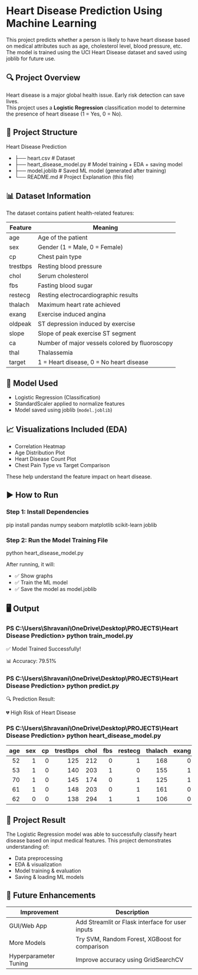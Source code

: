 # Heart Disease Prediction Using Machine Learning

This project predicts whether a person is likely to have heart disease based on medical attributes such as age, cholesterol level, blood pressure, etc. The model is trained using the UCI Heart Disease dataset and saved using joblib for future use.


## 🔍 Project Overview

Heart disease is a major global health issue. Early risk detection can save lives.  
This project uses a **Logistic Regression** classification model to determine the presence of heart disease (1 = Yes, 0 = No).


## 📂 Project Structure

Heart Disease Prediction 
- ├── heart.csv                      # Dataset
- ├── heart_disease_model.py         # Model training + EDA + saving model
- ├── model.joblib                   # Saved ML model (generated after training)
- └── README.md                      # Project Explanation (this file)


## 📊 Dataset Information

The dataset contains patient health-related features:

| Feature      | Meaning                                              |
|--------------|------------------------------------------------------|
| age          | Age of the patient                                   |
| sex          | Gender (1 = Male, 0 = Female)                        |
| cp           | Chest pain type                                      |
| trestbps     | Resting blood pressure                               |
| chol         | Serum cholesterol                                    |
| fbs          | Fasting blood sugar                                  |
| restecg      | Resting electrocardiographic results                 |
| thalach      | Maximum heart rate achieved                          |
| exang        | Exercise induced angina                              |
| oldpeak      | ST depression induced by exercise                    |
| slope        | Slope of peak exercise ST segment                    |
| ca           | Number of major vessels colored by fluoroscopy       |
| thal         | Thalassemia                                          |
| target       | 1 = Heart disease, 0 = No heart disease              |


## 🧠 Model Used

- Logistic Regression (Classification)
- StandardScaler applied to normalize features
- Model saved using joblib (`model.joblib`)


## 📈 Visualizations Included (EDA)

- Correlation Heatmap
- Age Distribution Plot
- Heart Disease Count Plot
- Chest Pain Type vs Target Comparison

These help understand the feature impact on heart disease.


## ▶️ How to Run

### Step 1: Install Dependencies
pip install pandas numpy seaborn matplotlib scikit-learn joblib

### Step 2: Run the Model Training File
python heart_disease_model.py

After running, it will:

- ✅ Show graphs
- ✅ Train the ML model
- ✅ Save the model as model.joblib


## 🖥️ Output

###  PS C:\Users\Shravani\OneDrive\Desktop\PROJECTS\Heart Disease Prediction> python train_model.py 

 ✅ Model Trained Successfully!
 
 📊 Accuracy: 79.51%


###  PS C:\Users\Shravani\OneDrive\Desktop\PROJECTS\Heart Disease Prediction> python predict.py

🔍 Prediction Result: 

💔 High Risk of Heart Disease

###  PS C:\Users\Shravani\OneDrive\Desktop\PROJECTS\Heart Disease Prediction> python heart_disease_model.py

| age | sex | cp | trestbps | chol | fbs | restecg | thalach | exang | oldpeak | slope | ca | thal | target |
|----:|----:|---:|---------:|-----:|----:|--------:|--------:|------:|--------:|------:|---:|-----:|-------:|
| 52 | 1 | 0 | 125 | 212 | 0 | 1 | 168 | 0 | 1.0 | 2 | 2 | 3 | 0 |
| 53 | 1 | 0 | 140 | 203 | 1 | 0 | 155 | 1 | 3.1 | 0 | 0 | 3 | 0 |
| 70 | 1 | 0 | 145 | 174 | 0 | 1 | 125 | 1 | 2.6 | 0 | 0 | 3 | 0 |
| 61 | 1 | 0 | 148 | 203 | 0 | 1 | 161 | 0 | 0.0 | 2 | 1 | 3 | 0 |
| 62 | 0 | 0 | 138 | 294 | 1 | 1 | 106 | 0 | 1.9 | 1 | 3 | 2 | 0 |



## 🎯 Project Result

The Logistic Regression model was able to successfully classify heart disease based on input medical features. This project demonstrates understanding of:

- Data preprocessing
- EDA & visualization
- Model training & evaluation
- Saving & loading ML models


## 📝 Future Enhancements

| Improvement           | Description                                      |
| --------------------- | ------------------------------------------------ |
| GUI/Web App           | Add Streamlit or Flask interface for user inputs |
| More Models           | Try SVM, Random Forest, XGBoost for comparison   |
| Hyperparameter Tuning | Improve accuracy using GridSearchCV              |

